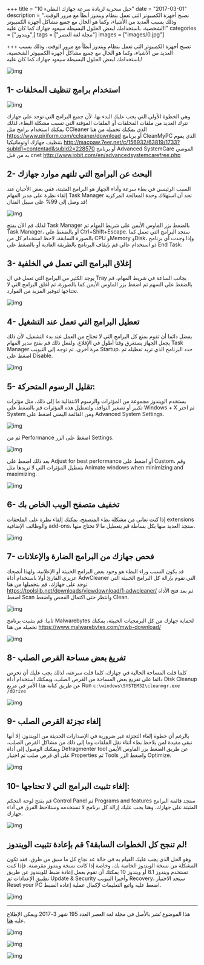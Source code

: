 +++
title = "10 حيل سحرية لزيادة سرعة جهازك البطيء"
date = "2017-03-01"
description = "تصبح أجهزة الكمبيوتر التي تعمل بنظام ويندوز أبطأ مع مرور الوقت، وذلك بسبب العديد من الأشياء، وكما هو الحال مع جميع مشاكل أجهزة الكمبيوتر الشخصية، باستخدامك لبعض الحلول البسيطة سيعود جهازك كما كان عليه!"
categories = ["ويندوز",]
tags = ["مجلة لغة العصر"]
images = ["images/0.jpg"]

+++
تصبح أجهزة الكمبيوتر التي تعمل بنظام ويندوز أبطأ مع مرور الوقت، وذلك بسبب العديد من الأشياء، وكما هو الحال مع جميع مشاكل أجهزة الكمبيوتر الشخصية، باستخدامك لبعض الحلول البسيطة سيعود جهازك كما كان عليه!

![img](images/0.jpg)

## 1- استخدام برامج تنظيف المخلفات

![img](images/ccleaner.jpg)

وهي الخطوة الأولى التي يجب عليك البدء بها، لأن جميع البرامج التي توجد على جهازك تترك العديد من ملفات المخلفات أو الملفات المؤقتة التي تسبب مشكلة البطء، لذلك يمكنك استخدام برامج مثل CCleaner الذي يمكنك تحميله من هنا
https://www.piriform.com/ccleaner/download
أو برنامج CleanMyPC الذي يقوم بتنظيف جهازك أوتوماتيكيا
http://macpaw.7eer.net/c/156932/63819/1733?subId1=contentad&subId2=228570
أو برنامج Advanced SystemCare الموصي به من قبل cnet
http://www.iobit.com/en/advancedsystemcarefree.php

## 2- البحث عن البرامج التي تلتهم موارد جهازك

السبب الرئيسي في بطء سرعة وأداء الجهاز هو البرامج المثبتة، ففي بعض الأحيان عند إلقاء نظرة على مدير المهام Task Manager تجد أن استهلاك وحدة المعالجة المركزية قد وصل إلى 99% على سيبل المثال!

![img](images/Taskmanager.png)

لذلك قم الآن بفتح Task Manager بالضغط بزر الماوس الأيمن على شريط المهام ثم Task Manager، أو بالضغط على Ctrl+Shift+Escape.
ستجد البرامج التي تعمل كما بالصورة السابقة، لاحظ استخدام كل من CPU وMemory وDisk، وإذا وجدت أي برنامج ذو استخدام عالي قم بإيقاف البرنامج بالطريقة العادية أو بالضغط على End Task.

## 3- إغلاق البرامج التي تعمل في الخلفية

يوجد الكثير من البرامج التي تعمل في ال Tray بجانب الساعة في شريط المهام، قم بالضغط على السهم ثم اضغط بزر الماوس الأيمن كما بالصورة، ثم اغلق البرامج التي لا تحتاجها لتوفير المزيد من الموارد.

![img](images/Tray.png)

## 4- تعطيل البرامج التي تعمل عند التشغيل

يفضل دائما أن تقوم بمنع كل البرامج التي لا تحتاج من العمل عند بدء التشغيل، لأن ذلك يجعل الجهاز يستغرق وقتا أطول في الإقلاع، ولفعل ذلك قم بفتح مدير المهام Task Manager مرة أخري، ثم توجه إلى التبويب Startup.
حدد البرنامج الذي تريد تعطيله ثم اضغط على Disable.

![img](images/Startup.png)

## 5- تقليل الرسوم المتحركة:

يستخدم الويندوز مجموعة من المؤثرات والرسوم الانتقالية ما إلى ذلك، مثل مؤثرات تكبير أو تصغير النوافذ، ولتعطيل هذه المؤثرات قم بالضغط على Windows + X ثم اختر System ومن القائمة اليمني اضغط على Advanced System Settings.

![img](images/Animation1.png)

ثم من Performance اضغط على الزر Settings.

![img](images/Animation2.png)

بعد ذلك اضغط على Adjust for best performance أو اضغط على Custom، وقم بتعطيل المؤثرات التي لا تريدها مثل Animate windows when minimizing and maximizing.

![img](images/Animation3.png)

## 6- تخفيف متصفح الويب الخاص بك

إذا كنت تعاني من مشكلة بطء المتصفح، يمكنك إلقاء نظرة على الملحقات extensions والوظائف الإضافية add-ons، ستجد العديد منها بكل بساطة قم بتعطيل ما لا تحتاج منها.

![img](images/Browser.png)

## 7- فحص جهازك من البرامج الضارة والإعلانات

قد يكون السبب وراء البطء هو وجود بعض البرامج الخبيثة أو الإعلانية، ولهذا أنصحك عزيزي القارئ أولا باستخدام أداة AdwCleaner التي تقوم بإزالة كل البرامج الخبيثة التي توجد على جهازك، قم بتحميلها من هنا https://toolslib.net/downloads/viewdownload/1-adwcleaner/
ثم بعد فتح الأداة اضغط Scan وانتظر حتى اكتمال الفحص واضغط Clean.

![img](images/adwcleaner.png)

ثانيا: قم بتثبيت برنامج Malwarebytes لحماية جهازك من كل البرمجيات الخبيثة، يمكنك تحميله من هنا https://www.malwarebytes.com/mwb-download/

![img](images/Malwarebytes.png)

## 8- تفريغ بعض مساحة القرص الصلب

كلما قلت المساحة الخالية في جهازك، كلما قلت سرعته، لذلك يجب عليك أن تحرص دائما على تفريغ بعض المساحة من القرص الصلب، ويمكنك استخدام أداة Disk Cleanup عن طريق كتابة هذا الأمر في مربع Run `c:\windows\SYSTEM32\cleanmgr.exe /dDrive`

![img](images/Disk_Cleanup.png)

## 9- إلغاء تجزئة القرص الصلب

بالرغم أن خطوة إلغاء التجزئة غير ضرورية في الإصدارات الحديثة من الويندوز، إلا أنها تبقى مفيدة لمن يلاحظ بطء أثناء نقل الملفات وما إلى ذلك من مشاكل القرص الصلب، ويمكنك الوصول إلى أداة Defragmenter tool عن طريق الضغط بزر الماوس الأيمن على أي قرص صلب ثم اختيار Properties ثم Tools واضغط الزر Optimize.

![img](images/defragmenter_tool.png)

## 10- إلغاء تثبيت البرامج التي لا تحتاجها:

قم بفتح لوحة التحكم Control Panel ثم Programs and features ستجد قائمة البرامج المثبتة على جهازك، وهنا يجب عليك إزالة كل برنامج لا تستخدمه وستلاحظ الفرق في أداء جهازك.

![img](images/Uninstall.png)

## لم تنجح كل الخطوات السابقة؟ قم بإعادة تثبيت الويندوز!

وهو الحل الذي يجب عليك القيام به في حالة عد نجاح كل ما سبق من طرق، فقد تكون المشكلة من نسخة الويندوز الخاصة بك، وخاصة إذا كانت نسخة ويندوز مقرصنة.
فإذا كنت تستخدم ويندوز 8.1 أو ويندوز 10 يمكنك أن تقوم بعمل إعادة ضبط للويندوز عن طريق تطبيق الإعدادات ثم Update & Security وأخيرا التبويب Recovery، ستجد الاختيار Reset your PC اضغط عليه واتبع التعليمات لإكمال عملية إعادة الضبط.

![img](images/Reset_your_PC.png)

---

هذا الموضوع نُشر باﻷصل في مجلة لغة العصر العدد 195 شهر 3-2017 ويمكن الإطلاع عليه [هنا](https://drive.google.com/file/d/1d8dNqOyFKJy8A-jBf5-XhIDuZvDbpGrB/view?usp=sharing).

![img](images/195-4.png)

![img](images/195-5.png)

![img](images/195-6.png)
